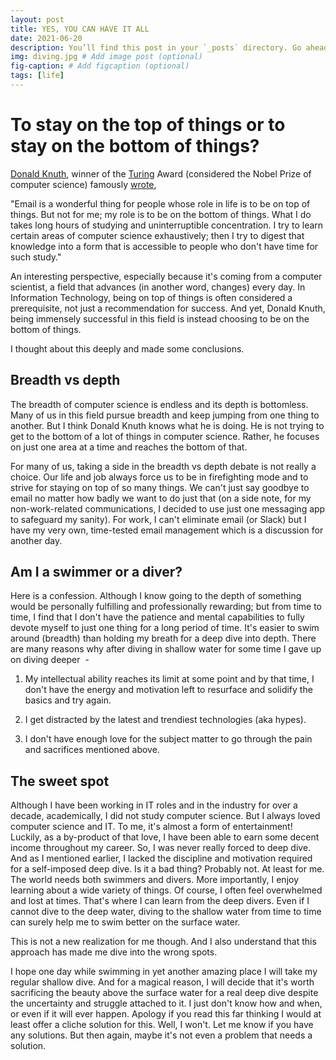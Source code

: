 ```yaml
---
layout: post
title: YES, YOU CAN HAVE IT ALL
date: 2021-06-20 
description: You’ll find this post in your `_posts` directory. Go ahead and edit it and re-build the site to see your changes. # Add post description (optional)
img: diving.jpg # Add image post (optional)
fig-caption: # Add figcaption (optional)
tags: [life]
---
```

To stay on the top of things or to stay on the bottom of things?
================================================================

[Donald Knuth](https://en.wikipedia.org/wiki/Donald_Knuth), winner of the [Turing](https://en.wikipedia.org/wiki/Turing_Award) Award (considered the Nobel Prize of computer science) famously [wrote](https://www-cs-faculty.stanford.edu/~knuth/email.html),

"Email is a wonderful thing for people whose role in life is to be on top of things. But not for me; my role is to be on the bottom of things. What I do takes long hours of studying and uninterruptible concentration. I try to learn certain areas of computer science exhaustively; then I try to digest that knowledge into a form that is accessible to people who don't have time for such study."

An interesting perspective, especially because it's coming from a computer scientist, a field that advances (in another word, changes) every day. In Information Technology, being on top of things is often considered a prerequisite, not just a recommendation for success. And yet, Donald Knuth, being immensely successful in this field is instead choosing to be on the bottom of things.

I thought about this deeply and made some conclusions.

Breadth vs depth
----------------

The breadth of computer science is endless and its depth is bottomless. Many of us in this field pursue breadth and keep jumping from one thing to another. But I think Donald Knuth knows what he is doing. He is not trying to get to the bottom of a lot of things in computer science. Rather, he focuses on just one area at a time and reaches the bottom of that.

For many of us, taking a side in the breadth vs depth debate is not really a choice. Our life and job always force us to be in firefighting mode and to strive for staying on top of so many things. We can't just say goodbye to email no matter how badly we want to do just that (on a side note, for my non-work-related communications, I decided to use just one messaging app to safeguard my sanity). For work, I can't eliminate email (or Slack) but I have my very own, time-tested email management which is a discussion for another day.

Am I a swimmer or a diver? 
---------------------------

Here is a confession. Although I know going to the depth of something would be personally fulfilling and professionally rewarding; but from time to time, I find that I don't have the patience and mental capabilities to fully devote myself to just one thing for a long period of time. It's easier to swim around (breadth) than holding my breath for a deep dive into depth. There are many reasons why after diving in shallow water for some time I gave up on diving deeper  -

1.  My intellectual ability reaches its limit at some point and by that time, I don't have the energy and motivation left to resurface and solidify the basics and try again. 

2.  I get distracted by the latest and trendiest technologies (aka hypes).

3.  I don't have enough love for the subject matter to go through the pain and sacrifices mentioned above.

The sweet spot 
---------------

Although I have been working in IT roles and in the industry for over a decade, academically, I did not study computer science. But I always loved computer science and IT. To me, it's almost a form of entertainment! Luckily, as a by-product of that love, I have been able to earn some decent income throughout my career. So, I was never really forced to deep dive. And as I mentioned earlier, I lacked the discipline and motivation required for a self-imposed deep dive. Is it a bad thing? Probably not. At least for me. The world needs both swimmers and divers. More importantly, I enjoy learning about a wide variety of things. Of course, I often feel overwhelmed and lost at times. That's where I can learn from the deep divers. Even if I cannot dive to the deep water, diving to the shallow water from time to time can surely help me to swim better on the surface water.

This is not a new realization for me though. And I also understand that this approach has made me dive into the wrong spots.

I hope one day while swimming in yet another amazing place I will take my regular shallow dive. And for a magical reason, I will decide that it's worth sacrificing the beauty above the surface water for a real deep dive despite the uncertainty and struggle attached to it. I just don't know how and when, or even if it will ever happen. Apology if you read this far thinking I would at least offer a cliche solution for this. Well, I won't. Let me know if you have any solutions. But then again, maybe it's not even a problem that needs a solution.